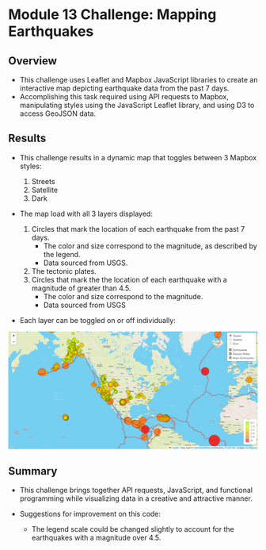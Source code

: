 # Module 13 Challenge: Mapping Earthquakes

## Overview

- This challenge uses Leaflet and Mapbox JavaScript libraries to create an interactive map depicting earthquake data from the past 7 days.
- Accomplishing this task required using API requests to Mapbox, manipulating styles using the JavaScript Leaflet library, and using D3 to access GeoJSON data.

## Results

- This challenge results in a dynamic map that toggles between 3 Mapbox styles:
    1. Streets
    2. Satellite
    3. Dark

- The map load with all 3 layers displayed:
    1. Circles that mark the location of each earthquake from the past 7 days.
        - The color and size correspond to the magnitude, as described by the legend.
        - Data sourced from USGS.
    2. The tectonic plates. 
    3. Circles that mark the the location of each earthquake with a magnitude of greater than 4.5.
        - The color and size correspond to the magnitude.
        - Data sourced from USGS

- Each layer can be toggled on or off individually:

![Layer Toggles](layer_toggles.png)

## Summary

- This challenge brings together API requests, JavaScript, and functional programming while visualizing data in a creative and attractive manner. 

- Suggestions for improvement on this code:
    - The legend scale could be changed slightly to account for the earthquakes with a magnitude over 4.5.